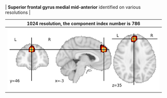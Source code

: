 


| **Superior frontal gyrus medial mid-anterior** identified on various resolutions |

| 1024 resolution, the component index number is 786|  
|:---:|  
| ![Component 1024](../1024/final/786.jpg "From component 1024: Superior frontal gyrus medial mid-anterior") |